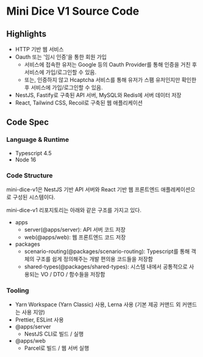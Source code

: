 # Mini Dice V1 Source Code

## Highlights

- HTTP 기반 웹 서비스
- Oauth 또는 '임시 인증'을 통한 회원 가입
  - 서비스에 접속한 유저는 Google 등의 Oauth Provider를 통해 인증을 거친 후 서비스에 가입/로그인할 수 있음.
  - 또는, 인증하지 않고 Hcaptcha 서비스를 통해 유저가 스팸 유저인지만 확인한 후 서비스에 가입/로그인할 수 있음.
- NestJS, Fastify로 구축된 API 서버, MySQL와 Redis에 서버 데이터 저장
- React, Tailwind CSS, Recoil로 구축된 웹 애플리케이션

## Code Spec

### Language & Runtime

- Typescript 4.5
- Node 16

### Code Structure

mini-dice-v1은 NestJS 기반 API 서버와 React 기반 웹 프론트엔드 애플레케이션으로 구성된 시스템이다.

mini-dice-v1 리포지토리는 아래와 같은 구조를 가지고 있다.

- apps
  - server(@apps/server): API 서버 코드 저장
  - web(@apps/web): 웹 프론트엔드 코드 저장
- packages
  - scenario-routing(@packages/scenario-routing): Typescript를 통해 객체의 구조를 쉽게 정의해주는 개발 편의용 코드들을 저장함
  - shared-types(@packages/shared-types): 시스템 내에서 공통적으로 사용되는 VO / DTO / 함수들을 저장함

### Tooling

- Yarn Workspace (Yarn Classic) 사용, Lerna 사용 (기본 제공 커맨드 외 커맨드는 사용 지양)
- Prettier, ESLint 사용
- @apps/server
  - NestJS CLI로 빌드 / 실행
- @apps/web
  - Parcel로 빌드 / 웹 서버 실행
